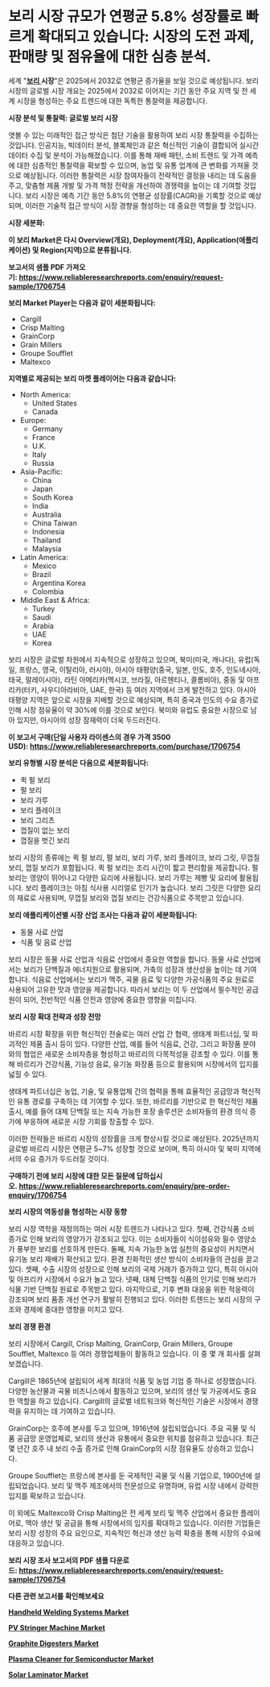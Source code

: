 <p><h1>보리 시장 규모가 연평균 5.8% 성장률로 빠르게 확대되고 있습니다: 시장의 도전 과제, 판매량 및 점유율에 대한 심층 분석.</h1></p><p>세계 "<strong><a href="https://www.reliableresearchreports.com/barley-r1706754?utm_campaign=105&utm_medium=8&utm_source=Github&utm_content=ia&utm_term=30032025&utm_id=barley">보리&nbsp;</a></strong><strong>시장</strong>"은 2025에서 2032로 연평균 증가율을 보일 것으로 예상됩니다. 보리 시장의 글로벌 시장 개요는 2025에서 2032로 이어지는 기간 동안 주요 지역 및 전 세계 시장을 형성하는 주요 트렌드에 대한 독특한 통찰력을 제공합니다.</p>
<p><strong>시장 분석 및 통찰력: 글로벌 보리 시장</strong></p>
<p><p>엿볼 수 있는 미래적인 접근 방식은 첨단 기술을 활용하여 보리 시장 통찰력을 수집하는 것입니다. 인공지능, 빅데이터 분석, 블록체인과 같은 혁신적인 기술이 결합되어 실시간 데이터 수집 및 분석이 가능해졌습니다. 이를 통해 재배 패턴, 소비 트렌드 및 가격 예측에 대한 심층적인 통찰력을 확보할 수 있으며, 농업 및 유통 업계에 큰 변화를 가져올 것으로 예상됩니다. 이러한 통찰력은 시장 참여자들이 전략적인 결정을 내리는 데 도움을 주고, 맞춤형 제품 개발 및 가격 책정 전략을 개선하여 경쟁력을 높이는 데 기여할 것입니다. 보리 시장은 예측 기간 동안 5.8%의 연평균 성장률(CAGR)을 기록할 것으로 예상되며, 이러한 기술적 접근 방식이 시장 경향을 형성하는 데 중요한 역할을 할 것입니다.</p><a href="%7CAUTHORITHY_DOMAIN_URL%7C?utm_campaign=105&utm_medium=8&utm_source=Github&utm_content=ia&utm_term=30032025&utm_id=barley"></a></p>
<p><strong>시장 세분화:</strong></p>
<p><strong>이 보리 Market은 다시 Overview(개요), Deployment(개요), Application(애플리케이션) 및 Region(지역)으로 분류됩니다.</strong></p>
<p><strong>보고서의 샘플 PDF 가져오기:&nbsp;<a href="https://www.reliableresearchreports.com/enquiry/request-sample/1706754?utm_campaign=105&utm_medium=8&utm_source=Github&utm_content=ia&utm_term=30032025&utm_id=barley">https://www.reliableresearchreports.com/enquiry/request-sample/1706754</a></strong><strong></strong></p>
<p><strong>보리 Market Player는 다음과 같이 세분화됩니다:</strong></p>
<p><ul><li>Cargill</li><li>Crisp Malting</li><li>GrainCorp</li><li>Grain Millers</li><li>Groupe Soufflet</li><li>Maltexco</li></ul></p>
<p><strong>지역별로 제공되는 보리 마켓 플레이어는 다음과 같습니다:</strong></p>
<p><ul>
    <li>
        North America:
        <ul>
            <li>United States</li>
            <li>Canada</li>
        </ul>
    </li>
    <li>
        Europe:
        <ul>
            <li>Germany</li>
            <li>France</li>
            <li>U.K.</li>
            <li>Italy</li>
            <li>Russia</li>
        </ul>
    </li>
    <li>
        Asia-Pacific:
        <ul>
            <li>China</li>
            <li>Japan</li>
            <li>South Korea</li>
            <li>India</li>
            <li>Australia</li>
            <li>China Taiwan</li>
            <li>Indonesia</li>
            <li>Thailand</li>
            <li>Malaysia</li>
        </ul>
    </li>
    <li>
        Latin America:
        <ul>
            <li>Mexico</li>
            <li>Brazil</li>
            <li>Argentina Korea</li>
            <li>Colombia</li>
        </ul>
    </li>
    <li>
        Middle East & Africa:
        <ul>
            <li>Turkey</li>
            <li>Saudi</li>
            <li>Arabia</li>
            <li>UAE</li>
            <li>Korea</li>
        </ul>
    </li>
    </ul></p>
<p><p>보리 시장은 글로벌 차원에서 지속적으로 성장하고 있으며, 북미(미국, 캐나다), 유럽(독일, 프랑스, 영국, 이탈리아, 러시아), 아시아 태평양(중국, 일본, 인도, 호주, 인도네시아, 태국, 말레이시아), 라틴 아메리카(멕시코, 브라질, 아르헨티나, 콜롬비아), 중동 및 아프리카(터키, 사우디아라비아, UAE, 한국) 등 여러 지역에서 크게 발전하고 있다. 아시아 태평양 지역은 앞으로 시장을 지배할 것으로 예상되며, 특히 중국과 인도의 수요 증가로 인해 시장 점유율이 약 30%에 이를 것으로 보인다. 북미와 유럽도 중요한 시장으로 남아 있지만, 아시아의 성장 잠재력이 더욱 두드러진다.</p></p>
<p><strong>이 보고서 구매(단일 사용자 라이센스의 경우 가격 3500 USD):&nbsp;<a href="https://www.reliableresearchreports.com/purchase/1706754?utm_campaign=105&utm_medium=8&utm_source=Github&utm_content=ia&utm_term=30032025&utm_id=barley">https://www.reliableresearchreports.com/purchase/1706754</a></strong></p>
<p><strong>보리 유형별 시장 분석은 다음으로 세분화됩니다:</strong></p>
<p><ul><li>퀵 펄 보리</li><li>펄 보리</li><li>보리 가루</li><li>보리 플레이크</li><li>보리 그리츠</li><li>껍질이 없는 보리</li><li>껍질을 벗긴 보리</li></ul></p>
<p><p>보리 시장의 종류에는 퀵 펄 보리, 펄 보리, 보리 가루, 보리 플레이크, 보리 그릿, 무껍질 보리, 껍질 보리가 포함됩니다. 퀵 펄 보리는 조리 시간이 짧고 편리함을 제공합니다. 펄 보리는 영양이 뛰어나고 다양한 요리에 사용됩니다. 보리 가루는 제빵 및 요리에 활용됩니다. 보리 플레이크는 아침 식사용 시리얼로 인기가 높습니다. 보리 그릿은 다양한 요리의 재료로 사용되며, 무껍질 보리와 껍질 보리는 건강식품으로 주목받고 있습니다.</p></p>
<p><strong>보리 애플리케이션별 시장 산업 조사는 다음과 같이 세분화됩니다:</strong></p>
<p><ul><li>동물 사료 산업</li><li>식품 및 음료 산업</li></ul></p>
<p><p>보리 시장은 동물 사료 산업과 식음료 산업에서 중요한 역할을 합니다. 동물 사료 산업에서는 보리가 단백질과 에너지원으로 활용되며, 가축의 성장과 생산성을 높이는 데 기여합니다. 식음료 산업에서는 보리가 맥주, 곡물 음료 및 다양한 가공식품의 주요 원료로 사용되어 고유한 맛과 영양을 제공합니다. 따라서 보리는 이 두 산업에서 필수적인 공급원이 되어, 전반적인 식품 안전과 영양에 중요한 영향을 미칩니다.</p></p>
<p><strong>보리 시장 확대 전략과 성장 전망</strong></p>
<p><p>바르리 시장 확장을 위한 혁신적인 전술로는 여러 산업 간 협력, 생태계 파트너십, 및 파괴적인 제품 출시 등이 있다. 다양한 산업, 예를 들어 식음료, 건강, 그리고 화장품 분야와의 협업은 새로운 소비자층을 형성하고 바르리의 다목적성을 강조할 수 있다. 이를 통해 바르리가 건강식품, 기능성 음료, 유기농 화장품 등으로 활용되며 시장에서의 입지를 넓힐 수 있다.</p><p>생태계 파트너십은 농업, 기술, 및 유통업체 간의 협력을 통해 효율적인 공급망과 혁신적인 유통 경로를 구축하는 데 기여할 수 있다. 또한, 바르리를 기반으로 한 혁신적인 제품 출시, 예를 들어 대체 단백질 또는 지속 가능한 포장 솔루션은 소비자들의 환경 의식 증가에 부응하며 새로운 시장 기회를 창출할 수 있다.</p><p>이러한 전략들은 바르리 시장의 성장률을 크게 향상시킬 것으로 예상된다. 2025년까지 글로벌 바르리 시장은 연평균 5~7% 성장할 것으로 보이며, 특히 아시아 및 북미 지역에서의 수요 증가가 두드러질 것이다.</p></p>
<p><strong>구매하기 전에 보리 시장에 대한 모든 질문에 답하십시오.&nbsp;<a href="https://www.reliableresearchreports.com/enquiry/pre-order-enquiry/1706754?utm_campaign=105&utm_medium=8&utm_source=Github&utm_content=ia&utm_term=30032025&utm_id=barley">https://www.reliableresearchreports.com/enquiry/pre-order-enquiry/1706754</a></strong><strong></strong></p>
<p><strong>보리 시장의 역동성을 형성하는 시장 동향</strong></p>
<p><p>보리 시장 역학을 재정의하는 여러 시장 트렌드가 나타나고 있다. 첫째, 건강식품 소비 증가로 인해 보리의 영양가가 강조되고 있다. 이는 소비자들이 식이섬유와 필수 영양소가 풍부한 보리를 선호하게 만든다. 둘째, 지속 가능한 농업 실천의 중요성이 커지면서 유기농 보리 재배가 확산되고 있다. 환경 친화적인 생산 방식이 소비자들의 관심을 끌고 있다. 셋째, 수출 시장의 성장으로 인해 보리의 국제 거래가 증가하고 있다, 특히 아시아 및 아프리카 시장에서 수요가 늘고 있다. 넷째, 대체 단백질 식품의 인기로 인해 보리가 식물 기반 단백질 원료로 주목받고 있다. 마지막으로, 기후 변화 대응을 위한 적응력이 강조되며 보리 품종 개선 연구가 활발히 진행되고 있다. 이러한 트렌드는 보리 시장의 구조와 경제에 중대한 영향을 미치고 있다.</p></p>
<p><strong>보리 경쟁 환경</strong></p>
<p><p>보리 시장에서 Cargill, Crisp Malting, GrainCorp, Grain Millers, Groupe Soufflet, Maltexco 등 여러 경쟁업체들이 활동하고 있습니다. 이 중 몇 개 회사를 살펴보겠습니다.</p><p>Cargill은 1865년에 설립되어 세계 최대의 식품 및 농업 기업 중 하나로 성장했습니다. 다양한 농산물과 곡물 비즈니스에서 활동하고 있으며, 보리의 생산 및 가공에서도 중요한 역할을 하고 있습니다. Cargill의 글로벌 네트워크와 혁신적인 기술은 시장에서 경쟁력을 유지하는 데 기여하고 있습니다.</p><p>GrainCorp는 호주에 본사를 두고 있으며, 1916년에 설립되었습니다. 주요 곡물 및 식품 공급망 운영업체로, 보리의 생산과 유통에서 중요한 위치를 점유하고 있습니다. 최근 몇 년간 호주 내 보리 수출 증가로 인해 GrainCorp의 시장 점유율도 상승하고 있습니다.</p><p>Groupe Soufflet는 프랑스에 본사를 둔 국제적인 곡물 및 식품 기업으로, 1900년에 설립되었습니다. 보리 및 맥주 제조에서의 전문성으로 유명하며, 유럽 시장 내에서 강력한 입지를 확보하고 있습니다.</p><p>이 외에도 Maltexco와 Crisp Malting은 전 세계 보리 및 맥주 산업에서 중요한 플레이어로, 맥아 생산 및 공급을 통해 시장에서의 입지를 확대하고 있습니다. 이러한 기업들은 보리 시장 성장의 주요 요인으로, 지속적인 혁신과 생산 능력 확충을 통해 시장의 수요에 대응하고 있습니다.</p></p>
<p><strong>보리 시장 조사 보고서의 PDF 샘플 다운로드:&nbsp;<a href="https://www.reliableresearchreports.com/enquiry/request-sample/1706754?utm_campaign=105&utm_medium=8&utm_source=Github&utm_content=ia&utm_term=30032025&utm_id=barley">https://www.reliableresearchreports.com/enquiry/request-sample/1706754</a></strong></p>
<p><strong></strong></p>
<p><strong></strong></p>
<p><strong></strong></p>
<p><strong></strong></p>
<p><strong>다른 관련 보고서를 확인해보세요</strong></p>
<p><strong><p><a href="https://github.com/zakkistuey/Market-Research-Report-List-1/blob/main/handheld-welding-systems-market.md?utm_campaign=105&utm_medium=8&utm_source=Github&utm_content=ia&utm_term=30032025&utm_id=barley">Handheld Welding Systems Market</a></p><p><a href="https://github.com/reahmmunises/Market-Research-Report-List-1/blob/main/pv-stringer-machine-market.md?utm_campaign=105&utm_medium=8&utm_source=Github&utm_content=ia&utm_term=30032025&utm_id=barley">PV Stringer Machine Market</a></p><p><a href="https://github.com/jugutstam/Market-Research-Report-List-1/blob/main/graphite-digesters-market.md?utm_campaign=105&utm_medium=8&utm_source=Github&utm_content=ia&utm_term=30032025&utm_id=barley">Graphite Digesters Market</a></p><p><a href="https://github.com/pilukypalis/Market-Research-Report-List-1/blob/main/plasma-cleaner-for-semiconductor-market.md?utm_campaign=105&utm_medium=8&utm_source=Github&utm_content=ia&utm_term=30032025&utm_id=barley">Plasma Cleaner for Semiconductor Market</a></p><p><a href="https://github.com/moratronak3q/Market-Research-Report-List-1/blob/main/solar-laminator-market.md?utm_campaign=105&utm_medium=8&utm_source=Github&utm_content=ia&utm_term=30032025&utm_id=barley">Solar Laminator Market</a></p></strong></p>